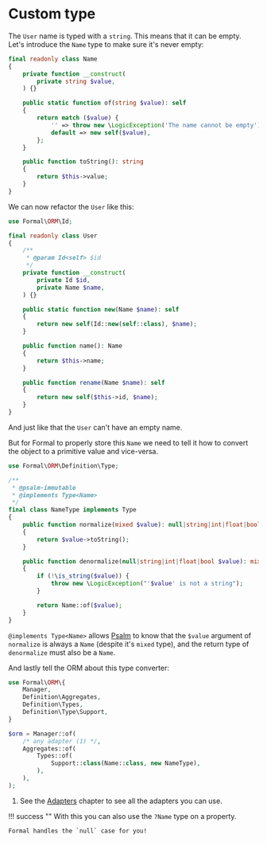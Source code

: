 # Custom type

The `User` name is typed with a `string`. This means that it can be empty. Let's introduce the `Name` type to make sure it's never empty:

```php title="Name.php"
final readonly class Name
{
    private function __construct(
        private string $value,
    ) {}

    public static function of(string $value): self
    {
        return match ($value) {
            '' => throw new \LogicException('The name cannot be empty'),
            default => new self($value),
        };
    }

    public function toString(): string
    {
        return $this->value;
    }
}
```

We can now refactor the `User` like this:

```php title="User.php" hl_lines="10 13 18 23"
use Formal\ORM\Id;

final readonly class User
{
    /**
     * @param Id<self> $id
     */
    private function __construct(
        private Id $id,
        private Name $name,
    ) {}

    public static function new(Name $name): self
    {
        return new self(Id::new(self::class), $name);
    }

    public function name(): Name
    {
        return $this->name;
    }

    public function rename(Name $name): self
    {
        return new self($this->id, $name);
    }
}
```

And just like that the `User` can't have an empty name.

But for Formal to properly store this `Name` we need to tell it how to convert the object to a primitive value and vice-versa.

```php title="NameType.php"
use Formal\ORM\Definition\Type;

/**
 * @psalm-immutable
 * @implements Type<Name>
 */
final class NameType implements Type
{
    public function normalize(mixed $value): null|string|int|float|bool
    {
        return $value->toString();
    }

    public function denormalize(null|string|int|float|bool $value): mixed
    {
        if (!\is_string($value)) {
            throw new \LogicException("'$value' is not a string");
        }

        return Name::of($value);
    }
}
```

`@implements Type<Name>` allows [Psalm](https://psalm.dev) to know that the `$value` argument of `normalize` is always a `Name` (despite it's `mixed` type), and the return type of `denormalize` must also be a `Name`.

And lastly tell the ORM about this type converter:

```php
use Formal\ORM\{
    Manager,
    Definition\Aggregates,
    Definition\Types,
    Definition\Type\Support,
}

$orm = Manager::of(
    /* any adapter (1) */,
    Aggregates::of(
        Types::of(
            Support::class(Name::class, new NameType),
        ),
    ),
);
```

1. See the [Adapters](../adapters/index.md) chapter to see all the adapters you can use.

!!! success ""
    With this you can also use the `?Name` type on a property.

    Formal handles the `null` case for you!
